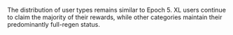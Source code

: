 
The distribution of user types remains similar to Epoch 5. XL users continue to claim the majority of their rewards, while other categories maintain their predominantly full-regen status.